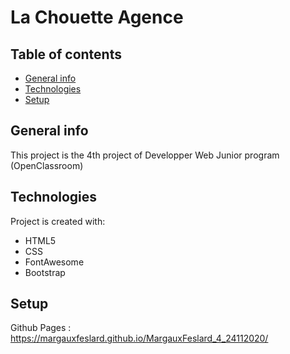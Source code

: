 # La Chouette Agence

## Table of contents
* [General info](#general-info)
* [Technologies](#technologies)
* [Setup](#setup)

## General info
This project is the 4th project of Developper Web Junior program (OpenClassroom)
	
## Technologies
Project is created with:
* HTML5
* CSS
* FontAwesome
* Bootstrap

## Setup
Github Pages : https://margauxfeslard.github.io/MargauxFeslard_4_24112020/
